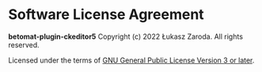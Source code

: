 Software License Agreement
==========================

**betomat-plugin-ckeditor5**
Copyright (c) 2022 Łukasz Zaroda. All rights reserved.

Licensed under the terms of [GNU General Public License Version 3 or later](http://www.gnu.org/licenses/gpl.html).
